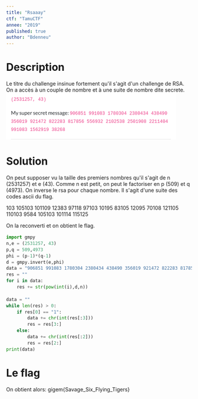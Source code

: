 ```yaml
---
title: "Rsaaay"
ctf: "TamuCTF"
annee: "2019"
published: true
author: "Bdenneu"
---
```

# Description
Le titre du challenge insinue fortement qu'il s'agit d'un challenge de RSA. On a accès à un couple de nombre et à une suite de nombre dite secrete.
![Rsaaay](/assets/images/TamuCTF2019/tamuctf2019_rsaaay.png)

# Solution
 On peut supposer vu la taille des premiers nombres qu'il s'agit de n (2531257) et e (43). Comme n est petit, on peut le factoriser en p (509) et q (4973). On inverse le rsa pour chaque nombre. Il s'agit d'une suite des codes ascii du flag.
 
103 105103 101109 12383 97118 97103 10195 83105 12095 70108 121105 110103 9584 105103 101114 115125

On la reconverti et on obtient le flag.

```python
import gmpy
n,e = (2531257, 43)
p,q = 509,4973
phi = (p-1)*(q-1)
d = gmpy.invert(e,phi)
data = "906851 991083 1780304 2380434 438490 356019 921472 822283 817856 556932 2102538 2501908 2211404 991083 1562919 38268".split(" ")
res = ""
for i in data:
	res += str(pow(int(i),d,n))

data = ""
while len(res) > 0:
	if res[0] == "1":
		data += chr(int(res[:3]))
		res = res[3:]
	else:
		data += chr(int(res[:2]))
		res = res[2:]
print(data)
```
# Le flag
On obtient alors: gigem{Savage_Six_Flying_Tigers}


